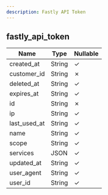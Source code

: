 ```yaml
---
description: Fastly API Token
---
```

fastly_api_token
----------------

| **Name**     | **Type** | **Nullable** |
| ------------ | -------- | ------------ |
| created_at   | String   | &check;      |
| customer_id  | String   | &cross;      |
| deleted_at   | String   | &check;      |
| expires_at   | String   | &check;      |
| id           | String   | &cross;      |
| ip           | String   | &check;      |
| last_used_at | String   | &check;      |
| name         | String   | &check;      |
| scope        | String   | &check;      |
| services     | JSON     | &check;      |
| updated_at   | String   | &check;      |
| user_agent   | String   | &check;      |
| user_id      | String   | &check;      |
